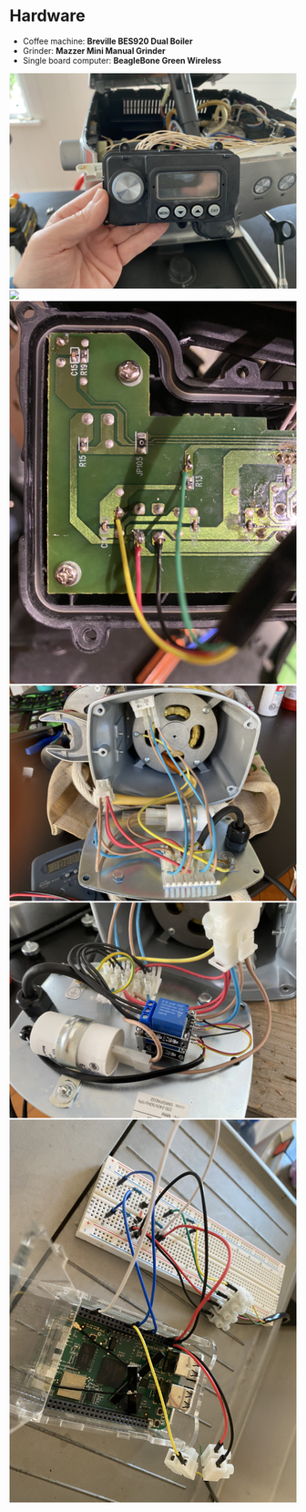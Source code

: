 # Hardware

- Coffee machine: **Breville BES920 Dual Boiler**
- Grinder: **Mazzer Mini Manual Grinder**
- Single board computer: **BeagleBone Green Wireless**

![](power%20panel.JPG)
![](power%20panel%pcb.JPG)
![](brew%20panel%20pcb.JPG)
![](grinder.JPG)
![](grinder%20relays.JPG)
![](bread%20board.JPG)
